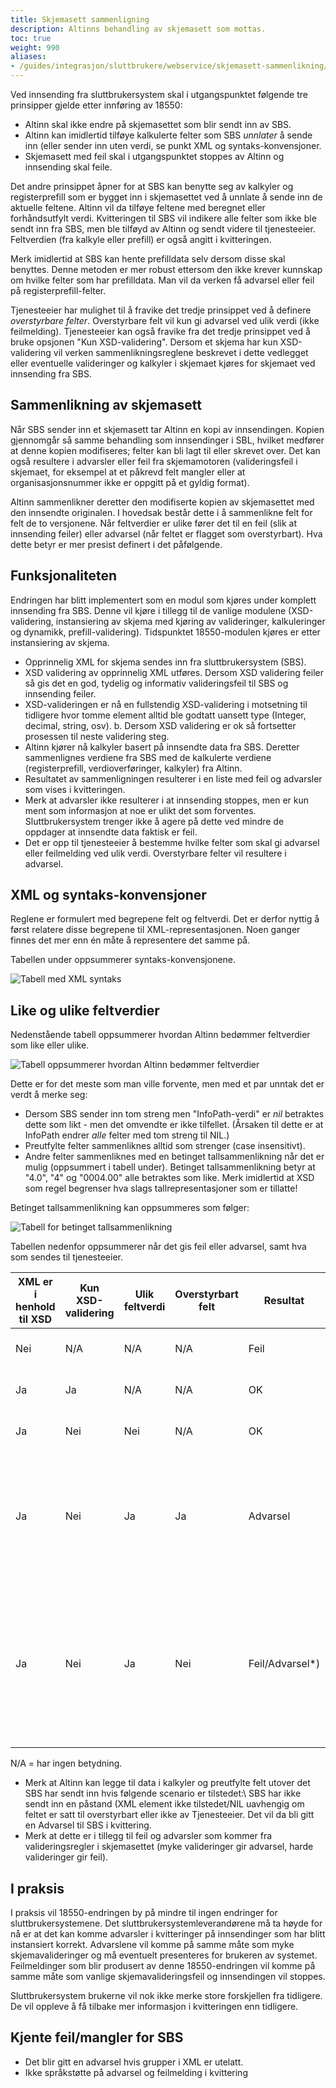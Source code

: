 ```yaml
---
title: Skjemasett sammenligning
description: Altinns behandling av skjemasett som mottas.
toc: true
weight: 990
aliases:
- /guides/integrasjon/sluttbrukere/webservice/skjemasett-sammenlikning/
---
```


Ved innsending fra sluttbrukersystem skal i utgangspunktet følgende tre prinsipper gjelde etter innføring av 18550:

- Altinn skal ikke endre på skjemasettet som blir sendt inn av SBS.
- Altinn kan imidlertid tilføye kalkulerte felter som SBS *unnlater* å sende inn (eller sender inn uten verdi, se punkt XML og syntaks-konvensjoner.
- Skjemasett med feil skal i utgangspunktet stoppes av Altinn og innsending skal feile.

Det andre prinsippet åpner for at SBS kan benytte seg av kalkyler og registerprefill som er bygget inn i skjemasettet ved å unnlate å sende inn de aktuelle feltene. Altinn vil da tilføye feltene med beregnet eller forhåndsutfylt verdi. Kvitteringen til SBS vil indikere alle felter som ikke ble sendt inn fra SBS, men ble tilføyd av Altinn og sendt videre til tjenesteeier. Feltverdien (fra kalkyle eller prefill) er også angitt i kvitteringen.

Merk imidlertid at SBS kan hente prefilldata selv dersom disse skal benyttes. Denne metoden er mer robust ettersom den ikke krever kunnskap om hvilke felter som har prefilldata. Man vil da verken få advarsel eller feil på registerprefill-felter.

Tjenesteeier har mulighet til å fravike det tredje prinsippet ved å definere *overstyrbare felter*. Overstyrbare felt vil kun gi advarsel ved ulik verdi (ikke feilmelding). Tjenesteeier kan også fravike fra det tredje prinsippet ved å bruke opsjonen "Kun XSD-validering". Dersom et skjema har kun XSD-validering vil verken sammenlikningsreglene beskrevet i dette vedlegget eller eventuelle valideringer og kalkyler i skjemaet kjøres for skjemaet ved innsending fra SBS.

## Sammenlikning av skjemasett

Når SBS sender inn et skjemasett tar Altinn en kopi av innsendingen. Kopien gjennomgår så samme behandling som innsendinger i SBL, hvilket medfører at denne kopien modifiseres; felter kan bli lagt til eller skrevet over. Det kan også resultere i advarsler eller feil fra skjemamotoren (valideringsfeil i skjemaet, for eksempel at et påkrevd felt mangler eller at organisasjonsnummer ikke er oppgitt på et gyldig format).

Altinn sammenlikner deretter den modifiserte kopien av skjemasettet med den innsendte originalen. I hovedsak består dette i å sammenlikne felt for felt de to versjonene. Når feltverdier er ulike fører det til en feil (slik at innsending feiler) eller advarsel (når feltet er flagget som overstyrbart). Hva dette betyr er mer presist definert i det påfølgende.

## Funksjonaliteten

Endringen har blitt implementert som en modul som kjøres under komplett innsending fra SBS. Denne vil kjøre i tillegg til de vanlige modulene (XSD-validering, instansiering av skjema med kjøring av valideringer, kalkuleringer og dynamikk, prefill-validering). Tidspunktet 18550-modulen kjøres er etter instansiering av skjema.

- Opprinnelig XML for skjema sendes inn fra sluttbrukersystem (SBS).
- XSD validering av opprinnelig XML utføres. Dersom XSD validering feiler så gis det en god, tydelig og   informativ valideringsfeil til SBS og innsending feiler.
- XSD-valideringen er nå en fullstendig XSD-validering i motsetning til tidligere hvor tomme element alltid ble godtatt uansett type (Integer, decimal, string, osv).   b.  Dersom XSD validering er ok så fortsetter prosessen til neste validering steg.
- Altinn kjører nå kalkyler basert på innsendte data fra SBS. Deretter sammenlignes verdiene fra SBS med de       kalkulerte verdiene (registerprefill, verdioverføringer, kalkyler) fra Altinn.
- Resultatet av sammenligningen resulterer i en liste med feil og advarsler som vises i kvitteringen.
- Merk at advarsler ikke resulterer i at innsending stoppes, men er kun ment som informasjon at noe er ulikt       det som forventes. Sluttbrukersystem trenger ikke å agere på dette ved mindre de oppdager at innsendte data     faktisk er feil.
- Det er opp til tjenesteeier å bestemme hvilke felter som skal gi advarsel eller feilmelding ved ulik verdi.      Overstyrbare felter vil resultere i advarsel.

## XML og syntaks-konvensjoner

Reglene er formulert med begrepene felt og feltverdi. Det er derfor nyttig å først relatere disse begrepene til XML-representasjonen. Noen ganger finnes det mer enn én måte å representere det samme på.

Tabellen under oppsummerer syntaks-konvensjonene.

![Tabell med XML syntaks](xml.png "XML syntaks")

## Like og ulike feltverdier

Nedenstående tabell oppsummerer hvordan Altinn bedømmer feltverdier som like eller ulike.

![Tabell oppsummerer hvordan Altinn bedømmer feltverdier](like-ulike-feltverdier.png "Like eller ulike feltverdier")

Dette er for det meste som man ville forvente, men med et par unntak det er verdt å merke seg:

- Dersom SBS sender inn tom streng men "InfoPath-verdi" er *nil* betraktes dette som likt - men det omvendte er ikke tilfellet. (Årsaken til dette er at InfoPath endrer *alle* felter med tom streng til NIL.)
- Preutfylte felter sammenliknes alltid som strenger (case insensitivt).
- Andre felter sammenliknes med en betinget tallsammenlikning når det er mulig (oppsummert i tabell under). Betinget tallsammenlikning betyr at "4.0", "4" og "0004.00" alle betraktes som like. Merk imidlertid at XSD som regel begrenser hva slags tallrepresentasjoner som er tillatte!

Betinget tallsammenlikning kan oppsummeres som følger:

![Tabell for betinget tallsammenlikning](betinget-tallsammenlikning.png "Betinget tallsammenlikning")

Tabellen nedenfor oppsummerer når det gis feil eller advarsel, samt hva som sendes til tjenesteeier.

| XML er i henhold til XSD | Kun XSD-validering | Ulik feltverdi | Overstyrbart felt | Resultat        | Hva sendes til tjenesteeier                                                                                      |
| ------------------------ | ------------------ | -------------- | ----------------- | --------------- | ---------------------------------------------------------------------------------------------------------------- |
| Nei                      | N/A                | N/A            | N/A               | Feil            | ingenting (innsending feiler)                                                                                    |
| Ja                       | Ja                 | N/A            | N/A               | OK              | Innsendt verdi fra SBS.                                                                                          |
| Ja                       | Nei                | Nei            | N/A               | OK              | Innsendt verdi fra SBS.                                                                                          |
| Ja                       | Nei                | Ja             | Ja                | Advarsel        | Innsendt verdi fra SBS hvis denne eksisterer (feltverdi <> nil), ellers Altinn-beregnet verdi.*)                 |
| Ja                       | Nei                | Ja             | Nei               | Feil/Advarsel*) | ingenting (innsending feiler) Altinn-beregnet Verdi hvis SBS ikke angir påstand ved å utelate XML-element/nil *) |

N/A = har ingen betydning.

- Merk at Altinn kan legge til data i kalkyler og preutfylte felt utover det SBS har sendt inn hvis følgende scenario er tilstedet:\ SBS har ikke sendt inn en påstand (XML element ikke tilstedet/NIL uavhengig om feltet er satt til overstyrbart eller ikke av Tjenesteeier. Det vil da bli gitt en Advarsel til SBS i kvittering.
- Merk at dette er i tillegg til feil og advarsler som kommer fra valideringsregler i skjemasettet (myke valideringer gir advarsel, harde valideringer gir feil).

## I praksis

I praksis vil 18550-endringen by på mindre til ingen endringer for sluttbrukersystemene. Det sluttbrukersystemleverandørene må ta høyde for nå er at det kan komme advarsler i kvitteringer på innsendinger som har blitt instansiert korrekt. Advarslene vil komme på samme måte som myke skjemavalideringer og må eventuelt presenteres for brukeren av systemet. Feilmeldinger som blir produsert av denne 18550-endringen vil komme på samme måte som vanlige skjemavalideringsfeil og innsendingen vil stoppes.

Sluttbrukersystem brukerne vil nok ikke merke store forskjellen fra tidligere. De vil oppleve å få tilbake mer informasjon i kvitteringen enn tidligere.

## Kjente feil/mangler for SBS

- Det blir gitt en advarsel hvis grupper i XML er utelatt.
- Ikke språkstøtte på advarsel og feilmelding i kvittering
